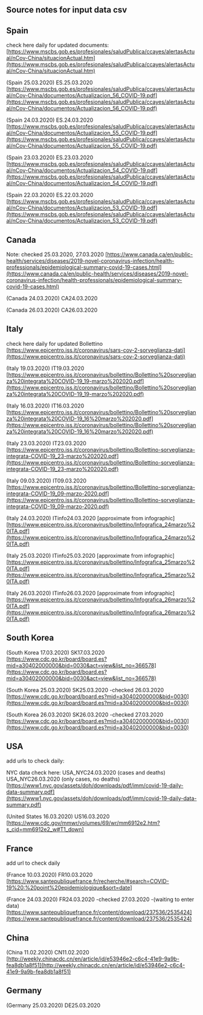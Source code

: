 Source notes for input data csv
--------------------------------
## Spain
check here daily for updated documents:
[https://www.mscbs.gob.es/profesionales/saludPublica/ccayes/alertasActual/nCov-China/situacionActual.htm](https://www.mscbs.gob.es/profesionales/saludPublica/ccayes/alertasActual/nCov-China/situacionActual.htm)

(Spain 25.03.2020)
ES.25.03.2020
[https://www.mscbs.gob.es/profesionales/saludPublica/ccayes/alertasActual/nCov-China/documentos/Actualizacion_56_COVID-19.pdf](https://www.mscbs.gob.es/profesionales/saludPublica/ccayes/alertasActual/nCov-China/documentos/Actualizacion_56_COVID-19.pdf)

(Spain 24.03.2020)
ES.24.03.2020
[https://www.mscbs.gob.es/profesionales/saludPublica/ccayes/alertasActual/nCov-China/documentos/Actualizacion_55_COVID-19.pdf](https://www.mscbs.gob.es/profesionales/saludPublica/ccayes/alertasActual/nCov-China/documentos/Actualizacion_55_COVID-19.pdf)

(Spain 23.03.2020)
ES.23.03.2020
[https://www.mscbs.gob.es/profesionales/saludPublica/ccayes/alertasActual/nCov-China/documentos/Actualizacion_54_COVID-19.pdf](https://www.mscbs.gob.es/profesionales/saludPublica/ccayes/alertasActual/nCov-China/documentos/Actualizacion_54_COVID-19.pdf)

(Spain 22.03.2020)
ES.22.03.2020
[https://www.mscbs.gob.es/profesionales/saludPublica/ccayes/alertasActual/nCov-China/documentos/Actualizacion_53_COVID-19.pdf](https://www.mscbs.gob.es/profesionales/saludPublica/ccayes/alertasActual/nCov-China/documentos/Actualizacion_53_COVID-19.pdf)

## Canada

Note: checked 25.03.2020, 27.03.2020
[https://www.canada.ca/en/public-health/services/diseases/2019-novel-coronavirus-infection/health-professionals/epidemiological-summary-covid-19-cases.html](https://www.canada.ca/en/public-health/services/diseases/2019-novel-coronavirus-infection/health-professionals/epidemiological-summary-covid-19-cases.html)

(Canada 24.03.2020)
CA24.03.2020

(Canada 26.03.2020)
CA26.03.2020

## Italy
check here daily for updated Bollettino [https://www.epicentro.iss.it/coronavirus/sars-cov-2-sorveglianza-dati](https://www.epicentro.iss.it/coronavirus/sars-cov-2-sorveglianza-dati)

(Italy 19.03.2020)
IT19.03.2020
[https://www.epicentro.iss.it/coronavirus/bollettino/Bollettino%20sorveglianza%20integrata%20COVID-19_19-marzo%202020.pdf](https://www.epicentro.iss.it/coronavirus/bollettino/Bollettino%20sorveglianza%20integrata%20COVID-19_19-marzo%202020.pdf)

(Italy 16.03.2020)
IT16.03.2020
[https://www.epicentro.iss.it/coronavirus/bollettino/Bollettino%20sorveglianza%20integrata%20COVID-19_16%20marzo%202020.pdf](https://www.epicentro.iss.it/coronavirus/bollettino/Bollettino%20sorveglianza%20integrata%20COVID-19_16%20marzo%202020.pdf)

(Italy 23.03.2020)
IT23.03.2020
[https://www.epicentro.iss.it/coronavirus/bollettino/Bollettino-sorveglianza-integrata-COVID-19_23-marzo%202020.pdf](https://www.epicentro.iss.it/coronavirus/bollettino/Bollettino-sorveglianza-integrata-COVID-19_23-marzo%202020.pdf)

(Italy 09.03.2020)
IT09.03.2020
[https://www.epicentro.iss.it/coronavirus/bollettino/Bollettino-sorveglianza-integrata-COVID-19_09-marzo-2020.pdf](https://www.epicentro.iss.it/coronavirus/bollettino/Bollettino-sorveglianza-integrata-COVID-19_09-marzo-2020.pdf)

(Italy 24.03.2020)
ITinfo24.03.2020
[approximate from infographic]
[https://www.epicentro.iss.it/coronavirus/bollettino/Infografica_24marzo%20ITA.pdf](https://www.epicentro.iss.it/coronavirus/bollettino/Infografica_24marzo%20ITA.pdf)

(Italy 25.03.2020)
ITinfo25.03.2020
[approximate from infographic]
[https://www.epicentro.iss.it/coronavirus/bollettino/Infografica_25marzo%20ITA.pdf](https://www.epicentro.iss.it/coronavirus/bollettino/Infografica_25marzo%20ITA.pdf)

(Italy 26.03.2020)
ITinfo26.03.2020
[approximate from infographic]
[https://www.epicentro.iss.it/coronavirus/bollettino/Infografica_26marzo%20ITA.pdf](https://www.epicentro.iss.it/coronavirus/bollettino/Infografica_26marzo%20ITA.pdf)


## South Korea
(South Korea 17.03.2020)
SK17.03.2020
[https://www.cdc.go.kr/board/board.es?mid=a30402000000&bid=0030&act=view&list_no=366578](https://www.cdc.go.kr/board/board.es?mid=a30402000000&bid=0030&act=view&list_no=366578)

(South Korea 25.03.2020)
SK25.03.2020
-checked 26.03.2020
[https://www.cdc.go.kr/board/board.es?mid=a30402000000&bid=0030](https://www.cdc.go.kr/board/board.es?mid=a30402000000&bid=0030)

(South Korea 26.03.2020)
SK26.03.2020
-checked 27.03.2020
[https://www.cdc.go.kr/board/board.es?mid=a30402000000&bid=0030](https://www.cdc.go.kr/board/board.es?mid=a30402000000&bid=0030)

## USA
add urls to check daily:

NYC data check here: 
USA_NYC24.03.2020 (cases and deaths)
USA_NYC26.03.2020 (only cases, no deaths)
[https://www1.nyc.gov/assets/doh/downloads/pdf/imm/covid-19-daily-data-summary.pdf](https://www1.nyc.gov/assets/doh/downloads/pdf/imm/covid-19-daily-data-summary.pdf)

(United States 16.03.2020)
US16.03.2020
[https://www.cdc.gov/mmwr/volumes/69/wr/mm6912e2.htm?s_cid=mm6912e2_w#T1_down]

## France
add url to check daily

(France 10.03.2020)
FR10.03.2020
[https://www.santepubliquefrance.fr/recherche/#search=COVID-19%20:%20point%20epidemiologique&sort=date]

(France 24.03.2020)
FR24.03.2020
-checked 27.03.2020
-(waiting to enter data)
[https://www.santepubliquefrance.fr/content/download/237536/2535424](https://www.santepubliquefrance.fr/content/download/237536/2535424)

## China

(China 11.02.2020)
CN11.02.2020
[http://weekly.chinacdc.cn/en/article/id/e53946e2-c6c4-41e9-9a9b-fea8db1a8f51](http://weekly.chinacdc.cn/en/article/id/e53946e2-c6c4-41e9-9a9b-fea8db1a8f51)

## Germany

(Germany 25.03.2020)
DE25.03.2020
[]()
